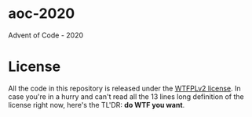 # aoc-2020

Advent of Code - 2020

# License

All the code in this repository is released under the [WTFPLv2 license](https://en.wikipedia.org/wiki/WTFPL). In case you're in a hurry and can't read all the 13 lines long definition of the license right now, here's the TL'DR: **do WTF you want**.